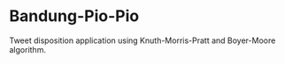 # Bandung-Pio-Pio
Tweet disposition application using Knuth-Morris-Pratt and Boyer-Moore algorithm.

